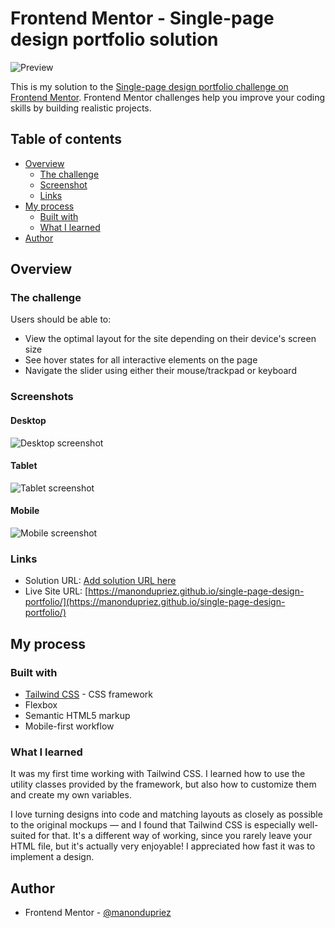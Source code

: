 # Frontend Mentor - Single-page design portfolio solution

![Preview](assets/images/preview.jpg)

This is my solution to the [Single-page design portfolio challenge on Frontend Mentor](https://www.frontendmentor.io/challenges/singlepage-design-portfolio-2MMhyhfKVo). Frontend Mentor challenges help you improve your coding skills by building realistic projects. 

## Table of contents

- [Overview](#overview)
  - [The challenge](#the-challenge)
  - [Screenshot](#screenshot)
  - [Links](#links)
- [My process](#my-process)
  - [Built with](#built-with)
  - [What I learned](#what-i-learned)
- [Author](#author)

## Overview

### The challenge

Users should be able to:

- View the optimal layout for the site depending on their device's screen size
- See hover states for all interactive elements on the page
- Navigate the slider using either their mouse/trackpad or keyboard

### Screenshots

#### Desktop

![Desktop screenshot](assets/images/screenshot_desktop.png)

#### Tablet

![Tablet screenshot](assets/images/screenshot_tablet.png)

#### Mobile

![Mobile screenshot](assets/images/screenshot_mobile.png)

### Links

- Solution URL: [Add solution URL here](https://your-solution-url.com)
- Live Site URL: [https://manondupriez.github.io/single-page-design-portfolio/](https://manondupriez.github.io/single-page-design-portfolio/)

## My process

### Built with

- [Tailwind CSS](https://tailwindcss.com/) - CSS framework
- Flexbox
- Semantic HTML5 markup
- Mobile-first workflow

### What I learned

It was my first time working with Tailwind CSS. I learned how to use the utility classes provided by the framework, but also how to customize them and create my own variables.

I love turning designs into code and matching layouts as closely as possible to the original mockups — and I found that Tailwind CSS is especially well-suited for that. It's a different way of working, since you rarely leave your HTML file, but it's actually very enjoyable! I appreciated how fast it was to implement a design.

## Author

- Frontend Mentor - [@manondupriez](https://www.frontendmentor.io/profile/manondupriez)